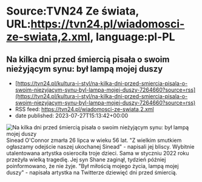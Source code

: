 # Source:TVN24 Ze świata, URL:https://tvn24.pl/wiadomosci-ze-swiata,2.xml, language:pl-PL

## Na kilka dni przed śmiercią pisała o swoim nieżyjącym synu: był lampą mojej duszy
 - [https://tvn24.pl/kultura-i-styl/na-kilka-dni-przed-smiercia-pisala-o-swoim-niezyjacym-synu-byl-lampa-mojej-duszy-7264660?source=rss](https://tvn24.pl/kultura-i-styl/na-kilka-dni-przed-smiercia-pisala-o-swoim-niezyjacym-synu-byl-lampa-mojej-duszy-7264660?source=rss)
 - RSS feed: https://tvn24.pl/wiadomosci-ze-swiata,2.xml
 - date published: 2023-07-27T15:13:42+00:00

<img alt="Na kilka dni przed śmiercią pisała o swoim nieżyjącym synu: był lampą mojej duszy" src="https://tvn24.pl/najnowsze/cdn-zdjecie-ey3uhh-sinead-oconnor-7259996/alternates/LANDSCAPE_1280" />
    Sinead O'Connor zmarła 26 lipca w wieku 56 lat. "Z wielkim smutkiem ogłaszamy odejście naszej ukochanej Sinead" - napisali jej bliscy.  Wybitnie utalentowana artystka osierociła troje dzieci. Sama w styczniu 2022 roku przeżyła wielką tragedię. Jej syn Shane zaginął, tydzień później poinformowano, że nie żyje. "Był miłością mojego życia, lampą mojej duszy" - napisała artystka na Twitterze dziewięć dni przed śmiercią.

